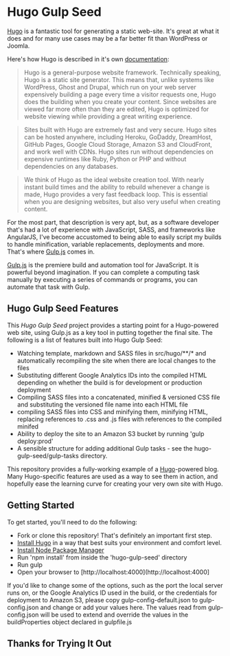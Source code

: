 Hugo Gulp Seed
=================

[Hugo](http://gohugo.io/) is a fantastic tool for generating a static web-site. It's great at what it does and for many use cases may be a far better fit than WordPress or Joomla.

Here's how Hugo is described in it's own [documentation](http://gohugo.io/overview/introduction/): 

>Hugo is a general-purpose website framework. Technically speaking, Hugo is a static site generator. This means that, unlike systems like WordPress, Ghost and Drupal, which run on your web server expensively building a page every time a visitor requests one, Hugo does the building when you create your content. Since websites are viewed far more often than they are edited, Hugo is optimized for website viewing while providing a great writing experience.

>Sites built with Hugo are extremely fast and very secure. Hugo sites can be hosted anywhere, including Heroku, GoDaddy, DreamHost, GitHub Pages, Google Cloud Storage, Amazon S3 and CloudFront, and work well with CDNs. Hugo sites run without dependencies on expensive runtimes like Ruby, Python or PHP and without dependencies on any databases.

>We think of Hugo as the ideal website creation tool. With nearly instant build times and the ability to rebuild whenever a change is made, Hugo provides a very fast feedback loop. This is essential when you are designing websites, but also very useful when creating content.

For the most part, that description is very apt, but, as a software developer that's had a lot of experience with JavaScript, SASS, and frameworks like AngularJS, I've become accustomed to being able to easily script my builds to handle minification, variable replacements, deployments and more. That's where [Gulp.js](http://gulpjs.com/) comes in.

[Gulp.js](http://gulpjs.com/) is the premiere build and automation tool for JavaScript. It is powerful beyond imagination. If you can complete a computing task manually by executing a series of commands or programs, you can automate that task with Gulp.

Hugo Gulp Seed Features
-----------------------

This *Hugo Gulp Seed* project provides a starting point for a Hugo-powered web site, using Gulp.js as a key tool in putting together the final site. The following is a list of features built into Hugo Gulp Seed:

 - Watching template, markdown and SASS files in src/hugo/**/* and automatically recompiling the site when there are local changes to the files
 - Substituting different Google Analytics IDs into the compiled HTML depending on whether the build is for development or production deployment
 - Compiling SASS files into a concatenated, minified & versioned CSS file and substituting the versioned file name into each HTML file
 - compiling SASS files into CSS and minifying them, minifying HTML, replacing references to .css and .js files with references to the compiled minifed
 - Ability to deploy the site to an Amazon S3 bucket by running 'gulp deploy:prod'
 - A sensible structure for adding additional Gulp tasks - see the hugo-gulp-seed/gulp-tasks directory.

This repository provides a fully-working example of a [Hugo](https://github.com/spf13/hugo)-powered blog. Many
Hugo-specific features are used as a way to see them in action, and hopefully ease the learning curve for creating your
very own site with Hugo.


Getting Started
---------------

To get started, you'll need to do the following: 

 - Fork or clone this repository! That's definitely an important first step.
 - [Install Hugo](http://gohugo.io/overview/installing) in a way that best suits your environment and comfort level.
 - [Install Node Package Manager](https://docs.npmjs.com/getting-started/installing-node)
 - Run 'npm install' from inside the 'hugo-gulp-seed' directory
 - Run gulp
 - Open your browser to [http://localhost:4000](http://localhost:4000]

If you'd like to change some of the options, such as the port the local server runs on, or the Google Analytics ID used in the build, or the credentials for deployment to Amazon S3, please copy gulp-config-default.json to gulp-config.json and change or add your values here. The values read from gulp-config.json will be used to extend and override the values in the buildProperties object declared in gulpfile.js

Thanks for Trying It Out
------------------------


